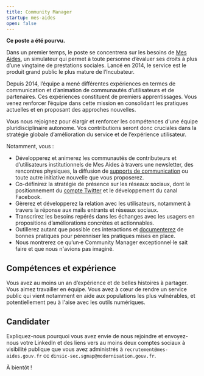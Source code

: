 ```yaml
---
title: Community Manager
startup: mes-aides
open: false
---
```


**Ce poste a été pourvu.**

<!--more-->

Dans un premier temps, le poste se concentrera sur les besoins de [Mes Aides](https://mes-aides.gouv.fr), un simulateur qui permet à toute personne d’évaluer ses droits à plus d’une vingtaine de prestations sociales. Lancé en 2014, le service est le produit grand public le plus mature de l’Incubateur.

Depuis 2014, l’équipe a mené différentes expériences en termes de communication et d’animation de communautés d’utilisateurs et de partenaires. Ces expériences constituent de premiers apprentissages. Vous venez renforcer l’équipe dans cette mission en consolidant les pratiques actuelles et en proposant des approches nouvelles.

Vous nous rejoignez pour élargir et renforcer les compétences d'une équipe pluridisciplinaire autonome. Vos contributions seront donc cruciales dans la stratégie globale d’amélioration du service et de l’expérience utilisateur.

Notamment, vous :

- Développerez et animerez les communautés de contributeurs et d’utilisateurs institutionnels de Mes Aides à travers une newsletter, des rencontres physiques, la diffusion de [supports de communication](https://mes-aides.gouv.fr/communication) ou toute autre initiative nouvelle que vous proposerez.
- Co-définirez la stratégie de présence sur les réseaux sociaux, dont le positionnement du [compte Twitter](https://twitter.com/MesAides) et le développement du canal Facebook.
- Gèrerez et développerez la relation avec les utilisateurs, notamment à travers la réponse aux mails entrants et réseaux sociaux.
- Transcrirez les besoins repérés dans les échanges avec les usagers en propositions d’améliorations concrètes et actionnables.
- Outillerez autant que possible ces interactions et [documenterez](https://github.com/sgmap/mes-aides-ui/wiki) de bonnes pratiques pour pérenniser les pratiques mises en place.
- Nous montrerez ce qu’un·e Community Manager exceptionnel·le sait faire et que nous n'avions pas imaginé.


## Compétences et expérience

Vous avez au moins un an d’expérience et de belles histoires à partager.
Vous aimez travailler en équipe.
Vous avez à cœur de rendre un service public qui vient notamment en aide aux populations les plus vulnérables, et potentiellement peu à l'aise avec les outils numériques.


## Candidater

Expliquez-nous pourquoi vous avez envie de nous rejoindre et envoyez-nous votre LinkedIn et des liens vers au moins deux comptes sociaux à visibilité publique que vous avez administrés à `recrutement@mes-aides.gouv.fr` cc `dinsic-sec.sgmap@modernisation.gouv.fr`.

À bientôt !
